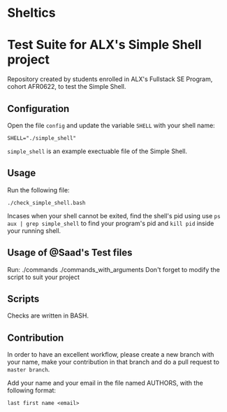 # Sheltics


# Test Suite for ALX's Simple Shell project

Repository created by students enrolled in ALX's Fullstack SE Program, cohort AFR0622, to test the Simple Shell.

## Configuration
Open the file `config` and update the variable `SHELL` with your shell name:

    SHELL="./simple_shell"

`simple_shell` is an example exectuable file of the Simple Shell.

## Usage
Run the following file:

    ./check_simple_shell.bash
Incases when your shell cannot be exited, find the shell's pid using use `ps aux | grep simple_shell` to find your program's pid and `kill pid` inside your running shell.

## Usage of @Saad's Test files
Run:
	./commands
	./commands_with_arguments
Don't forget to modify the script to suit your project

## Scripts
Checks are written in BASH.

## Contribution
In order to have an excellent workflow, please create a new branch with your name, make your contribution in that branch and do a pull request to `master branch`.

Add your name and your email in the file named AUTHORS, with the following format:

    last first name <email>
